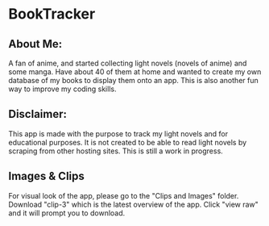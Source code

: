 # BookTracker

## About Me:
A fan of anime, and started collecting light novels (novels of anime) and some manga. Have about 40 of them at home and wanted to create my own database of my books to display them onto an app. This is also another fun way to improve my coding skills.

## Disclaimer:
This app is made with the purpose to track my light novels and for educational purposes. It is not created to be able to read light novels by scraping from other hosting sites. This is still a work in progress.

## Images & Clips
For visual look of the app, please go to the "Clips and Images" folder. Download "clip-3" which is the latest overview of the app. Click "view raw" and it will prompt you to download.
